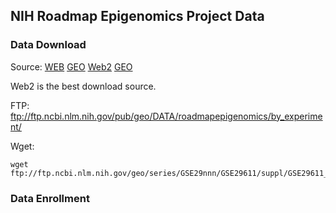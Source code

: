 ## NIH Roadmap Epigenomics Project Data

### Data Download
Source: [WEB](https://www.ncbi.nlm.nih.gov/geo/roadmap/epigenomics/?view=matrix) [GEO](https://www.ncbi.nlm.nih.gov/geo/query/acc.cgi?acc=GSE29611) [Web2](https://www.encodeproject.org/search/?type=Experiment&assay_title=WGBS&status=released&assembly=GRCh38&biosample_type=tissue&files.file_type=bigWig) [GEO](https://www.ncbi.nlm.nih.gov/geo/browse/?view=samples&display=200&series=16256&search=bisulfite%20sequencing&zsort=date)

Web2 is the best download source.

FTP: ftp://ftp.ncbi.nlm.nih.gov/pub/geo/DATA/roadmapepigenomics/by_experiment/

Wget: 
```
wget ftp://ftp.ncbi.nlm.nih.gov/geo/series/GSE29nnn/GSE29611/suppl/GSE29611_RAW.tar
```


### Data Enrollment
